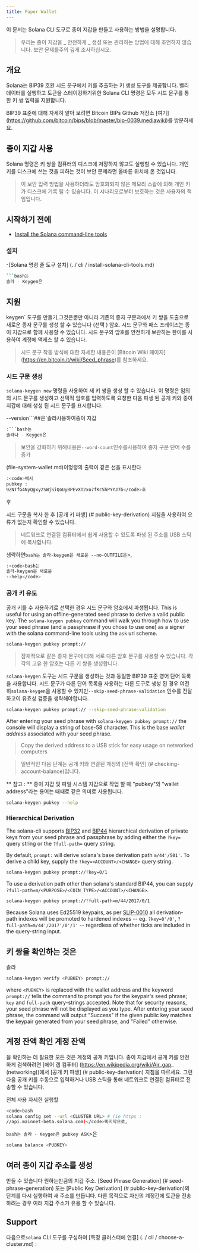 ```yaml
---
title: Paper Wallet
---
```


이 문서는 Solana CLI 도구로 종이 지갑을 만들고 사용하는 방법을 설명합니다.

> 우리는 종이 지갑을 _ 안전하게 _ 생성 또는 관리하는 방법에 대해 조언하지 않습니다. 보안 문제를주의 깊게 조사하십시오.

## 개요

Solana는 BIP39 호환 시드 문구에서 키를 추출하는 키 생성 도구를 제공합니다. 밸리데이터를 실행하고 토큰을 스테이킹하기위한 Solana CLI 명령은 모두 시드 문구를 통한 키 쌍 입력을 지원합니다.

BIP39 표준에 대해 자세히 알아 보려면 Bitcoin BIPs Github 저장소 \[여기\] (https://github.com/bitcoin/bips/blob/master/bip-0039.mediawiki)를 방문하세요.

## 종이 지갑 사용

Solana 명령은 키 쌍을 컴퓨터의 디스크에 저장하지 않고도 실행할 수 있습니다. 개인 키를 디스크에 쓰는 것을 피하는 것이 보안 문제라면 올바른 위치에 온 것입니다.

> 이 보안 입력 방법을 사용하더라도 암호화되지 않은 메모리 스왑에 의해 개인 키가 디스크에 기록 될 수 있습니다. 이 시나리오로부터 보호하는 것은 사용자의 책임입니다.

## 시작하기 전에

- [Install the Solana command-line tools](../cli/install-solana-cli-tools.md)

### 설치

-\[Solana 명령 줄 도구 설치\] (../ cli / install-solana-cli-tools.md)

````bash
```bash는
솔라 - Keygen은
````

## 지원

keygen` 도구를 만들기,그것은뿐만 아니라 기존의 종자 구문과에서 키 쌍을 도출으로 새로운 종자 문구를 생성 할 수 있습니다 (선택 ) 암호. 시드 문구와 패스 프레이즈는 종이 지갑으로 함께 사용할 수 있습니다. 시드 문구와 암호를 안전하게 보관하는 한이를 사용하여 계정에 액세스 할 수 있습니다.

> 시드 문구 작동 방식에 대한 자세한 내용은이 \[Bitcoin Wiki 페이지\] (https://en.bitcoin.it/wiki/Seed_phrase)를 참조하세요.

### 시드 구문 생성

`solana-keygen new` 명령을 사용하여 새 키 쌍을 생성 할 수 있습니다. 이 명령은 임의의 시드 문구를 생성하고 선택적 암호를 입력하도록 요청한 다음 파생 된 공개 키와 종이 지갑에 대해 생성 된 시드 문구를 표시합니다.

--version```##은`솔라사용하여종이 지갑

````bash
:```bash는
솔라나 - Keygen은
````

> 보안을 강화하기 위해내용은`--word-count`인수를사용하여 종자 구문 단어 수를 증가

(file-system-wallet.md)이명령의 출력이 같은 선을 표시한다

```bash
:<code>배시
pubkey :
9ZNTfG4NyQgxy2SWjSiQoUyBPEvXT2xo7fKc5hPYYJ7b</code>후
```

후

시드 구문을 복사 한 후 \[공개 키 파생\] (# public-key-derivation) 지침을 사용하여 오류가 없는지 확인할 수 있습니다.

> 네트워크로 연결된 컴퓨터에서 쉽게 사용할 수 있도록 파생 된 주소를 USB 스틱에 복사합니다.

생략하면`bash는 솔라-keygen은 새로운 --no-OUTFILE은`>,

```bash
:<code>bash는
솔라-keygen은 새로운
--help</code>
```

### 공개 키 유도

공개 키를 수 사용하기로 선택한 경우 시드 문구와 암호에서 파생됩니다. This is useful for using an offline-generated seed phrase to derive a valid public key. The `solana-keygen pubkey` command will walk you through how to use your seed phrase (and a passphrase if you chose to use one) as a signer with the solana command-line tools using the `ask` uri scheme.

```bash
solana-keygen pubkey prompt://
```

> 잠재적으로 같은 종자 문구에 대해 서로 다른 암호 문구를 사용할 수 있습니다. 각각의 고유 한 암호는 다른 키 쌍을 생성합니다.

`solana-keygen` 도구는 시드 구문을 생성하는 것과 동일한 BIP39 표준 영어 단어 목록을 사용합니다. 시드 문구가 다른 단어 목록을 사용하는 다른 도구로 생성 된 경우 여전히`solana-keygen`을 사용할 수 있지만`--skip-seed-phrase-validation` 인수를 전달하고이 유효성 검증을 생략해야합니다.

```bash
solana-keygen pubkey prompt:// --skip-seed-phrase-validation
```

After entering your seed phrase with `solana-keygen pubkey prompt://` the console will display a string of base-58 character. This is the base _wallet address_ associated with your seed phrase.

> Copy the derived address to a USB stick for easy usage on networked computers

> 일반적인 다음 단계는 공개 키와 연결된 계정의 \[잔액 확인\] (# checking-account-balance)입니다.

** 참고 : ** 종이 지갑 및 파일 시스템 지갑으로 작업 할 때 "pubkey"와 "wallet address"라는 용어는 때때로 같은 의미로 사용됩니다.

```bash
solana-keygen pubkey --help
```

### Hierarchical Derivation

The solana-cli supports [BIP32](https://github.com/bitcoin/bips/blob/master/bip-0032.mediawiki) and [BIP44](https://github.com/bitcoin/bips/blob/master/bip-0044.mediawiki) hierarchical derivation of private keys from your seed phrase and passphrase by adding either the `?key=` query string or the `?full-path=` query string.

By default, `prompt:` will derive solana's base derivation path `m/44'/501'`. To derive a child key, supply the `?key=<ACCOUNT>/<CHANGE>` query string.

```bash
solana-keygen pubkey prompt://?key=0/1
```

To use a derivation path other than solana's standard BIP44, you can supply `?full-path=m/<PURPOSE>/<COIN_TYPE>/<ACCOUNT>/<CHANGE>`.

```bash
solana-keygen pubkey prompt://?full-path=m/44/2017/0/1
```

Because Solana uses Ed25519 keypairs, as per [SLIP-0010](https://github.com/satoshilabs/slips/blob/master/slip-0010.md) all derivation-path indexes will be promoted to hardened indexes -- eg. `?key=0'/0'`, `?full-path=m/44'/2017'/0'/1'` -- regardless of whether ticks are included in the query-string input.

## 키 쌍을 확인하는 것은

솔라

```bash
solana-keygen verify <PUBKEY> prompt://
```

where `<PUBKEY>` is replaced with the wallet address and the keyword `prompt://` tells the command to prompt you for the keypair's seed phrase; `key` and `full-path` query-strings accepted. Note that for security reasons, your seed phrase will not be displayed as you type. After entering your seed phrase, the command will output "Success" if the given public key matches the keypair generated from your seed phrase, and "Failed" otherwise.

## 계정 잔액 확인 계정 잔액

을 확인하는 데 필요한 모든 것은 계정의 공개 키입니다. 종이 지갑에서 공개 키를 안전하게 검색하려면 \[에어 갭 컴퓨터\] (https://en.wikipedia.org/wiki/Air_gap_ (networking))에서 \[공개 키 파생\] (# public-key-derivation) 지침을 따르세요. 그런 다음 공개 키를 수동으로 입력하거나 USB 스틱을 통해 네트워크로 연결된 컴퓨터로 전송할 수 있습니다.

전체 사용 자세한 실행할

```bash
<code>bash
solana config set --url <CLUSTER URL> # (ie https :
//api.mainnet-beta.solana.com)</code>마지막으로,
```

`bash는 솔라 - Keygen은 pubkey ASK`>은

```bash
solana balance <PUBKEY>
```

## 여러 종이 지갑 주소를 생성

만들 수 있습니다 원하는만큼의 지갑 주소. \[Seed Phrase Generation\] (# seed-phrase-generation) 또는 \[Public Key Derivation\] (# public-key-derivation)의 단계를 다시 실행하여 새 주소를 만듭니다. 다른 목적으로 자신의 계정간에 토큰을 전송하려는 경우 여러 지갑 주소가 유용 할 수 있습니다.

## Support

다음으로`solana` CLI 도구를 구성하여 \[특정 클러스터에 연결\] (../ cli / choose-a-cluster.md) :
